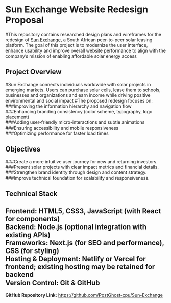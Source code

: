 # Sun Exchange Website Redesign Proposal
#This repository contains researched design plans and wireframes for the redesign of [Sun Exchange](https://sunexchange.com/), a South African peer-to-peer solar leasing platform. The goal of this project is to modernize the user interface, enhance usability and improve overall website performance to align with the company’s mission of enabling affordable solar energy access
## Project Overview
#Sun Exchange connects individuals worldwide with solar projects in emerging markets. Users can purchase solar cells, lease them to schools, businesses and organizations and earn income while driving positive environmental and social impact
#The proposed redesign focuses on:
###Improving the information hierarchy and navigation flow  
###Enhancing branding consistency (color scheme, typography, logo placement)  
###Adding user-friendly micro-interactions and subtle animations  
###Ensuring accessibility and mobile responsiveness  
###Optimizing performance for faster load times  
## Objectives
###Create a more intuitive user journey for new and returning investors.  
###Present solar projects with clear impact metrics and financial details.  
###Strengthen brand identity through design and content strategy.  
###Improve technical foundation for scalability and responsiveness.  
## Technical Stack
**Frontend:** HTML5, CSS3, JavaScript (with React for components)  
**Backend:** Node.js (optional integration with existing APIs)  
**Frameworks:** Next.js (for SEO and performance), CSS (for styling)  
**Hosting & Deployment:** Netlify or Vercel for frontend; existing hosting may be retained for backend  
**Version Control:** Git & GitHub  
----------------------------------------------------------------------------------------------------------------------------------------------------------------------------
**GitHub Repository Link:** https://github.com/PostGhost-cpu/Sun-Exchange
